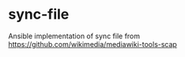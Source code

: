 # sync-file
Ansible implementation of sync file from https://github.com/wikimedia/mediawiki-tools-scap
